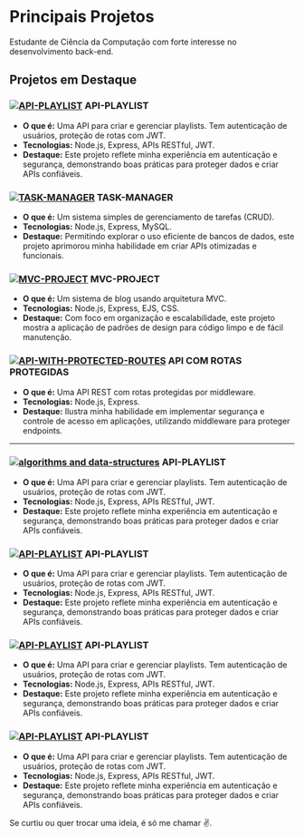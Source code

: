 # Principais Projetos

Estudante de Ciência da Computação com forte interesse no desenvolvimento back-end.

## Projetos em Destaque  

### [![API-PLAYLIST](https://img.shields.io/badge/API--PLAYLIST-181717?style=flat-square&logo=github&logoColor=white)](https://github.com/tpsousa/api_playlist) API-PLAYLIST  
- **O que é:** Uma API para criar e gerenciar playlists. Tem autenticação de usuários, proteção de rotas com JWT.  
- **Tecnologias:** Node.js, Express, APIs RESTful, JWT.  
- **Destaque:** Este projeto reflete minha experiência em autenticação e segurança, demonstrando boas práticas para proteger dados e criar APIs confiáveis.  

### [![TASK-MANAGER](https://img.shields.io/badge/TASK--MANAGER-181717?style=flat-square&logo=github&logoColor=white)](https://github.com/tpsousa/task_manager) TASK-MANAGER  
- **O que é:** Um sistema simples de gerenciamento de tarefas (CRUD).  
- **Tecnologias:** Node.js, Express, MySQL.  
- **Destaque:** Permitindo explorar o uso eficiente de bancos de dados, este projeto aprimorou minha habilidade em criar APIs otimizadas e funcionais.  

### [![MVC-PROJECT](https://img.shields.io/badge/MVC--PROJECT-181717?style=flat-square&logo=github&logoColor=white)](https://github.com/tpsousa/MVC-PROJECT) MVC-PROJECT  
- **O que é:** Um sistema de blog usando arquitetura MVC.  
- **Tecnologias:** Node.js, Express, EJS, CSS.  
- **Destaque:** Com foco em organização e escalabilidade, este projeto mostra a aplicação de padrões de design para código limpo e de fácil manutenção.  

### [![API-WITH-PROTECTED-ROUTES](https://img.shields.io/badge/API--WITH--PROTECTED--ROUTES-181717?style=flat-square&logo=github&logoColor=white)](https://github.com/tpsousa/api_rotas_protegidas) API COM ROTAS PROTEGIDAS  
- **O que é:** Uma API REST com rotas protegidas por middleware.  
- **Tecnologias:** Node.js, Express.  
- **Destaque:** Ilustra minha habilidade em implementar segurança e controle de acesso em aplicações, utilizando middleware para proteger endpoints.
  
---
### [![algorithms and data-structures](https://img.shields.io/badge/API--PLAYLIST-181717?style=flat-square&logo=github&logoColor=white)](https://github.com/tpsousa/algorithms-and-data-structures) API-PLAYLIST  
- **O que é:** Uma API para criar e gerenciar playlists. Tem autenticação de usuários, proteção de rotas com JWT.  
- **Tecnologias:** Node.js, Express, APIs RESTful, JWT.  
- **Destaque:** Este projeto reflete minha experiência em autenticação e segurança, demonstrando boas práticas para proteger dados e criar APIs confiáveis.

  
### [![API-PLAYLIST](https://img.shields.io/badge/API--PLAYLIST-181717?style=flat-square&logo=github&logoColor=white)](https://github.com/tpsousa/api_playlist) API-PLAYLIST  
- **O que é:** Uma API para criar e gerenciar playlists. Tem autenticação de usuários, proteção de rotas com JWT.  
- **Tecnologias:** Node.js, Express, APIs RESTful, JWT.  
- **Destaque:** Este projeto reflete minha experiência em autenticação e segurança, demonstrando boas práticas para proteger dados e criar APIs confiáveis.

  
### [![API-PLAYLIST](https://img.shields.io/badge/API--PLAYLIST-181717?style=flat-square&logo=github&logoColor=white)](https://github.com/tpsousa/api_playlist) API-PLAYLIST  
- **O que é:** Uma API para criar e gerenciar playlists. Tem autenticação de usuários, proteção de rotas com JWT.  
- **Tecnologias:** Node.js, Express, APIs RESTful, JWT.  
- **Destaque:** Este projeto reflete minha experiência em autenticação e segurança, demonstrando boas práticas para proteger dados e criar APIs confiáveis.

  
### [![API-PLAYLIST](https://img.shields.io/badge/API--PLAYLIST-181717?style=flat-square&logo=github&logoColor=white)](https://github.com/tpsousa/api_playlist) API-PLAYLIST  
- **O que é:** Uma API para criar e gerenciar playlists. Tem autenticação de usuários, proteção de rotas com JWT.  
- **Tecnologias:** Node.js, Express, APIs RESTful, JWT.  
- **Destaque:** Este projeto reflete minha experiência em autenticação e segurança, demonstrando boas práticas para proteger dados e criar APIs confiáveis.  

Se curtiu ou quer trocar uma ideia, é só me chamar ✌️.  
